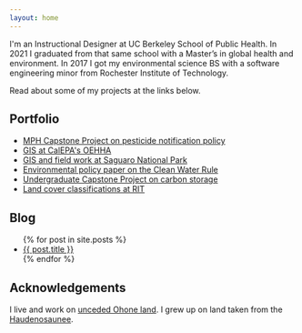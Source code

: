 ```yaml
---
layout: home
---
```


I'm an Instructional Designer at UC Berkeley School of Public Health. In 2021 I graduated from that same school with a Master’s in global health and environment. In 2017 I got my environmental science BS with a software engineering minor from Rochester Institute of Technology.

Read about some of my projects at the links below.

## Portfolio

- [MPH Capstone Project on pesticide notification policy](/projects/mph-capstone)
- [GIS at CalEPA's OEHHA](/projects/oehha)
- [GIS and field work at Saguaro National Park](/projects/saguaro)
- [Environmental policy paper on the Clean Water Rule](/projects/clean-water-rule)
- [Undergraduate Capstone Project on carbon storage](/projects/capstone)
- [Land cover classifications at RIT](/projects/land-cover-classification)

## Blog

<ul>
  {% for post in site.posts %}
    <li>
      <a href="{{ post.url }}">{{ post.title }}</a>
    </li>
  {% endfor %}
</ul>

## Acknowledgements

I live and work on [unceded Ohone land](https://cejce.berkeley.edu/ohloneland). I grew up on land taken from the [Haudenosaunee](https://www.haudenosauneeconfederacy.com/the-league-of-nations/).
